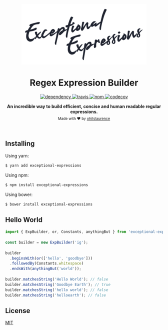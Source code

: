 <p align="center">
  <img src="./exceptional-expressions-logo.png" alt="exceptional expressions" width="400" />
</p>

<h1 align="center">Regex Expression Builder</h2>

<p align="center">
  <a href="https://david-dm.org/ohitslaurence/exceptional-expressions">
    <img src="https://david-dm.org/ohitslaurence/exceptional-expressions/status.svg?style=flat" alt="dependency" />
  </a>
  <a href="https://travis-ci.org/ohitslaurence/exceptional-expressions">
    <img src="https://travis-ci.org/ohitslaurence/exceptional-expressions.svg?branch=master" alt="travis" />
    </a>
   <a href="https://www.npmjs.com/package/exceptional-expressions">
    <img src="https://img.shields.io/npm/v/exceptional-expressions?color=blue" alt="npm" />
    </a>
    <a href="https://codecov.io/gh/ohitslaurence/exceptional-expressions">
    <img src="https://codecov.io/gh/ohitslaurence/exceptional-expressions/branch/master/graph/badge.svg" alt="codecov" />
    </a>
</p>

<p align="center">
  <b>An incredible way to build efficient, concise and human readable regular expressions.</b></br>
  <sub>Made with ❤️ by <a href="https://github.com/ohitslaurence">ohitslaurence</a></sub>
</p>

<br />

## Installing

Using yarn:

```bash
$ yarn add exceptional-expressions
```

Using npm:

```bash
$ npm install exceptional-expressions
```

Using bower:

```bash
$ bower install exceptional-expressions
```

## Hello World

```javascript
import { ExpBuilder, or, Constants, anythingBut } from 'exceptional-expressions;

const builder = new ExpBuilder('ig');

builder
  .beginsWith(or(['hello', 'goodbye']))
  .followedBy(Constants.whitespace)
  .endsWith(anythingBut('world'));

builder.matchesString('Hello World'); // false
builder.matchesString('Goodbye Earth'); // true
builder.matchesString('hello world'); // false
builder.matchesString('helloearth'); // false

```

## License

[MIT](LICENSE)
